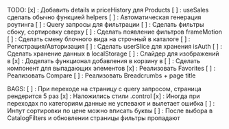 TODO:
[х] : Добавить details и priceHistory для Products
[ ] : useSales сделать обычно функцией helpers
[ ] : Автоматическая генерация роутинга
[ ] : Query запросы для фильтрации
[ ] : Сделать фильтры сбоку, сортировку сверху
[ ] : Сделать появление фильтров frameMotion
[ ] : Сделать смену блочного вида на строчный в каталоге
[ ] : Регистрация/Авторизация
[ ] : Сделать userSlice для хранения isAuth
[ ] : Сделать хранение данных в localStorage
[ ] : Слайдер для изображений в <Product />
[x] : Доделать функционал добавления в корзину в <Product />
[ ] : Сделать компонент для выпадающих элементов
[x] : Реализовать Favorites
[ ] : Реализовать Compare
[ ] : Реализовать Breadcrumbs + page title

BAGS:
[ ] : При переходе на страницу с query запросом, страница рендерится 5 раз
[x] : Наложились стили .control
[x] : Иногда при переходах по категориям данные не успевают и вылетает ошибка
[ ] : Инпут сортировки по цене можно вписать буквы
[ ] : После выбора в CatalogFilters и обновлении страницы фильтры пропадают